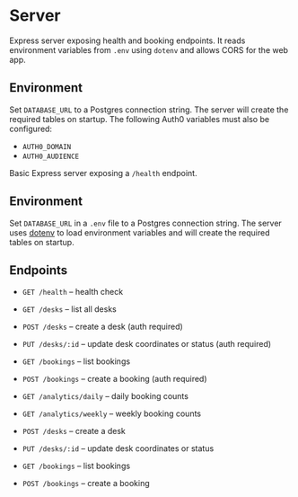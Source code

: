 # Server

Express server exposing health and booking endpoints. It reads environment variables from `.env` using `dotenv` and allows CORS for the web app.

## Environment

Set `DATABASE_URL` to a Postgres connection string. The server will create the
required tables on startup.
The following Auth0 variables must also be configured:

- `AUTH0_DOMAIN`
- `AUTH0_AUDIENCE`


Basic Express server exposing a `/health` endpoint.

## Environment

Set `DATABASE_URL` in a `.env` file to a Postgres connection string. The server
uses [dotenv](https://github.com/motdotla/dotenv) to load environment
variables and will create the required tables on startup.


## Endpoints

- `GET /health` – health check
- `GET /desks` – list all desks
- `POST /desks` – create a desk (auth required)
- `PUT /desks/:id` – update desk coordinates or status (auth required)
- `GET /bookings` – list bookings
- `POST /bookings` – create a booking (auth required)
- `GET /analytics/daily` – daily booking counts
- `GET /analytics/weekly` – weekly booking counts
- `POST /desks` – create a desk

- `PUT /desks/:id` – update desk coordinates or status

- `GET /bookings` – list bookings
- `POST /bookings` – create a booking
